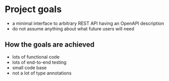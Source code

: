 # Project goals

- a minimal interface to arbitrary REST API having an OpenAPI description
- do not assume anything about what future users will need

## How the goals are achieved

- lots of functional code
- lots of end-to-end testing
- small code base
- not a lot of type annotations

